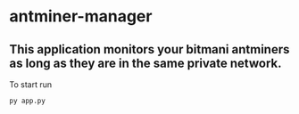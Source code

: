 # antminer-manager

## This application monitors your bitmani antminers as long as they are in the same private network.


To start run 
```
py app.py
```
